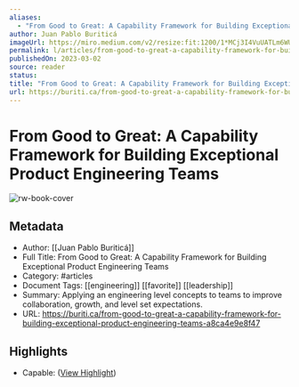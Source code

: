 ```yaml
---
aliases:
  - "From Good to Great: A Capability Framework for Building Exceptional Product Engineering Teams"
author: Juan Pablo Buriticá
imageUrl: https://miro.medium.com/v2/resize:fit:1200/1*MCj3I4VuUATLm6WUjxZGGw.jpeg
permalink: l/articles/from-good-to-great-a-capability-framework-for-building-exceptional-product-engineering-teams
publishedOn: 2023-03-02
source: reader
status: 
title: "From Good to Great: A Capability Framework for Building Exceptional Product Engineering Teams"
url: https://buriti.ca/from-good-to-great-a-capability-framework-for-building-exceptional-product-engineering-teams-a8ca4e9e8f47
---
```

# From Good to Great: A Capability Framework for Building Exceptional Product Engineering Teams

![rw-book-cover](https://miro.medium.com/v2/resize:fit:1200/1*MCj3I4VuUATLm6WUjxZGGw.jpeg)

## Metadata

- Author: [[Juan Pablo Buriticá]]
- Full Title: From Good to Great: A Capability Framework for Building Exceptional Product Engineering Teams
- Category: #articles
- Document Tags: [[engineering]] [[favorite]] [[leadership]]
- Summary: Applying an engineering level concepts to teams to improve collaboration, growth, and level set expectations.
- URL: https://buriti.ca/from-good-to-great-a-capability-framework-for-building-exceptional-product-engineering-teams-a8ca4e9e8f47

## Highlights

- Capable: ([View Highlight](https://read.readwise.io/read/01h31nhpvyvx7sr1539wv5jmtj))
